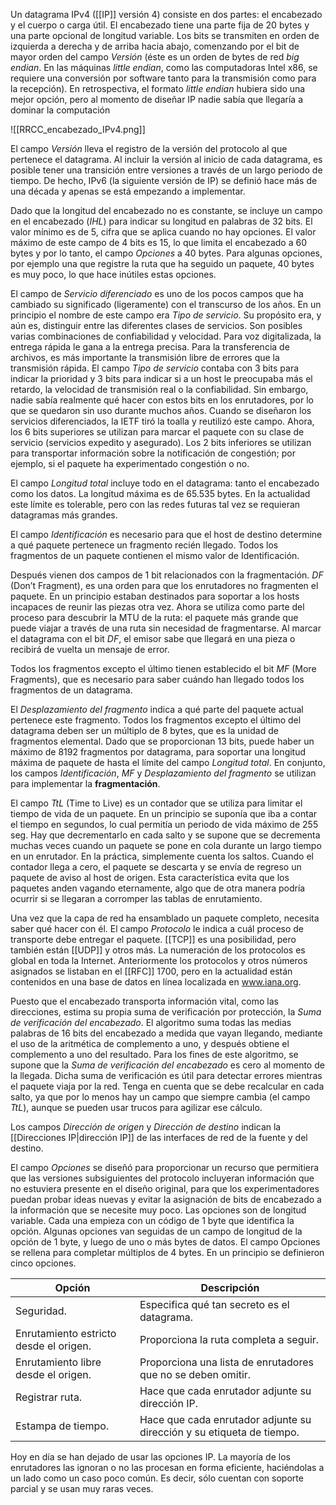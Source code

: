 Un datagrama IPv4 ([[IP]] versión 4) consiste en dos partes: el encabezado y el cuerpo o carga útil. El encabezado tiene una parte fija de 20 bytes y una parte opcional de longitud variable. Los bits se transmiten en orden de izquierda a derecha y de arriba hacia abajo, comenzando por el bit de mayor orden del campo *Versión* (éste es un orden de bytes de red *big endian*. En las máquinas *little endian*, como las computadoras Intel x86, se requiere una conversión por software tanto para la transmisión como para la recepción). En retrospectiva, el formato *little endian* hubiera sido una mejor opción, pero al momento de diseñar IP nadie sabía que llegaría a dominar la computación

![[RRCC_encabezado_IPv4.png]]

El campo *Versión* lleva el registro de la versión del protocolo al que pertenece el datagrama. Al incluir la versión al inicio de cada datagrama, es posible tener una transición entre versiones a través de un largo periodo de tiempo. De hecho, IPv6 (la siguiente versión de IP) se definió hace más de una década y apenas se está empezando a implementar.

Dado que la longitud del encabezado no es constante, se incluye un campo en el encabezado (*IHL*) para indicar su longitud en palabras de 32 bits. El valor mínimo es de 5, cifra que se aplica cuando no hay opciones. El valor máximo de este campo de 4 bits es 15, lo que limita el encabezado a 60 bytes y por lo tanto, el campo *Opciones* a 40 bytes. Para algunas opciones, por ejemplo una que registre la ruta que ha seguido un paquete, 40 bytes es muy poco, lo que hace inútiles estas opciones.

El campo de *Servicio diferenciado* es uno de los pocos campos que ha cambiado su significado (ligeramente) con el transcurso de los años. En un principio el nombre de este campo era *Tipo de servicio*. Su propósito era, y aún es, distinguir entre las diferentes clases de servicios. Son posibles varias combinaciones de confiabilidad y velocidad. Para voz digitalizada, la entrega rápida le gana a la entrega precisa. Para la transferencia de archivos, es más importante la transmisión libre de errores que la transmisión rápida. El campo *Tipo de servicio* contaba con 3 bits para indicar la prioridad y 3 bits para indicar si a un host le preocupaba más el retardo, la velocidad de transmisión real o la confiabilidad. Sin embargo, nadie sabía realmente qué hacer con estos bits en los enrutadores, por lo que se quedaron sin uso durante muchos años. Cuando se diseñaron los servicios diferenciados, la IETF tiró la toalla y reutilizó este campo. Ahora, los 6 bits superiores se utilizan para marcar el paquete con su clase de servicio (servicios expedito y asegurado). Los 2 bits inferiores se utilizan para transportar información sobre la notificación de congestión; por ejemplo, si el paquete ha experimentado congestión o no.

El campo *Longitud total* incluye todo en el datagrama: tanto el encabezado como los datos. La longitud máxima es de 65.535 bytes. En la actualidad este límite es tolerable, pero con las redes futuras tal vez se requieran datagramas más grandes.

El campo *Identificación* es necesario para que el host de destino determine a qué paquete pertenece un fragmento recién llegado. Todos los fragmentos de un paquete contienen el mismo valor de Identificación.

Después vienen dos campos de 1 bit relacionados con la fragmentación. *DF* (Don’t Fragment), es una orden para que los enrutadores no fragmenten el paquete. En un principio estaban destinados para soportar a los hosts incapaces de reunir las piezas otra vez. Ahora se utiliza como parte del proceso para descubrir la MTU de la ruta: el paquete más grande que puede viajar a través de una ruta sin necesidad de fragmentarse. Al marcar el datagrama con el bit *DF*, el emisor sabe que llegará en una pieza o recibirá de vuelta un mensaje de error.

Todos los fragmentos excepto el último tienen establecido el bit *MF* (More Fragments), que es necesario para saber cuándo han llegado todos los fragmentos de un datagrama.

El *Desplazamiento del fragmento* indica a qué parte del paquete actual pertenece este fragmento. Todos los fragmentos excepto el último del datagrama deben ser un múltiplo de 8 bytes, que es la unidad de fragmentos elemental. Dado que se proporcionan 13 bits, puede haber un máximo de 8192 fragmentos por datagrama, para soportar una longitud máxima de paquete de hasta el límite del campo *Longitud total*. En conjunto, los campos *Identificación*, *MF* y *Desplazamiento del fragmento* se utilizan para implementar la **fragmentación**.

El campo *TtL* (Time to Live) es un contador que se utiliza para limitar el tiempo de vida de un paquete. En un principio se suponía que iba a contar el tiempo en segundos, lo cual permitía un periodo de vida máximo de 255 seg. Hay que decrementarlo en cada salto y se supone que se decrementa muchas veces cuando un paquete se pone en cola durante un largo tiempo en un enrutador. En la práctica, simplemente cuenta los saltos. Cuando el contador llega a cero, el paquete se descarta y se envía de regreso un paquete de aviso al host de origen. Esta característica evita que los paquetes anden vagando eternamente, algo que de otra manera podría ocurrir si se llegaran a corromper las tablas de enrutamiento.

Una vez que la capa de red ha ensamblado un paquete completo, necesita saber qué hacer con él. El campo *Protocolo* le indica a cuál proceso de transporte debe entregar el paquete. [[TCP]] es una posibilidad, pero también están [[UDP]] y otros más. La numeración de los protocolos es global en toda la Internet. Anteriormente los protocolos y otros números asignados se listaban en el [[RFC]] 1700, pero en la actualidad están contenidos en una base de datos en línea localizada en www.iana.org.

Puesto que el encabezado transporta información vital, como las direcciones, estima su propia suma de verificación por protección, la *Suma de verificación del encabezado*. El algoritmo suma todas las medias palabras de 16 bits del encabezado a medida que vayan llegando, mediante el uso de la aritmética de complemento a uno, y después obtiene el complemento a uno del resultado. Para los fines de este algoritmo, se supone que la *Suma de verificación del encabezado* es cero al momento de la llegada. Dicha suma de verificación es útil para detectar errores mientras el paquete viaja por la red. Tenga en cuenta que se debe recalcular en cada salto, ya que por lo menos hay un campo que siempre cambia (el campo *TtL*), aunque se pueden usar trucos para agilizar ese cálculo.

Los campos *Dirección de origen* y *Dirección de destino* indican la [[Direcciones IP|dirección IP]] de las interfaces de red de la fuente y del destino.

El campo *Opciones* se diseñó para proporcionar un recurso que permitiera que las versiones subsiguientes del protocolo incluyeran información que no estuviera presente en el diseño original, para que los experimentadores puedan probar ideas nuevas y evitar la asignación de bits de encabezado a la información que se necesite muy poco. Las opciones son de longitud variable. Cada una empieza con un código de 1 byte que identifica la opción. Algunas opciones van seguidas de un campo de longitud de la opción de 1 byte, y luego de uno o más bytes de datos. El campo Opciones se rellena para completar múltiplos de 4 bytes. En un principio se definieron cinco opciones.

| Opción                                 | Descripción                                                           |
| -------------------------------------- | --------------------------------------------------------------------- |
| Seguridad.                             | Especifica qué tan secreto es el datagrama.                           |
| Enrutamiento estricto desde el origen. | Proporciona la ruta completa a seguir.                                |
| Enrutamiento libre desde el origen.    | Proporciona una lista de enrutadores que no se deben omitir.          |
| Registrar ruta.                        | Hace que cada enrutador adjunte su dirección IP.                      |
| Estampa de tiempo.                     | Hace que cada enrutador adjunte su dirección y su etiqueta de tiempo. |

Hoy en día se han dejado de usar las opciones IP. La mayoría de los enrutadores las ignoran o no las procesan en forma eficiente, haciéndolas a un lado como un caso poco común. Es decir, sólo cuentan con soporte parcial y se usan muy raras veces.